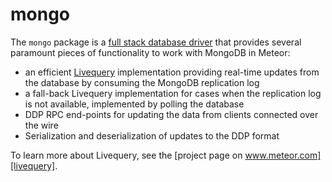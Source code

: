 # mongo

The `mongo` package is a [full stack database
driver](https://www.meteor.com/full-stack-db-drivers) that provides
several paramount pieces of functionality to work with MongoDB in
Meteor:

- an efficient [Livequery][livequery] implementation providing real-time
  updates from the database by consuming the MongoDB replication log
- a fall-back Livequery implementation for cases when the replication log is not
  available, implemented by polling the database
- DDP RPC end-points for updating the data from clients connected over the wire
- Serialization and deserialization of updates to the DDP format

To learn more about Livequery, see the [project page on
www.meteor.com][livequery].

[livequery]: https://www.meteor.com/livequery

